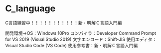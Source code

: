 # C_language
C言語練習中！！！！！！！！！！！新・明解Ｃ言語入門編

開発環境→OS：Windows 10Pro
        コンパイラ：Developer Command Prompt for VS 2019 (Visual Studio 2019)
        文字エンコード：Shift-JIS
        使用エディタ：Visual Studio Code (VS Code)
        使用参考書：新・明解Ｃ言語入門編
